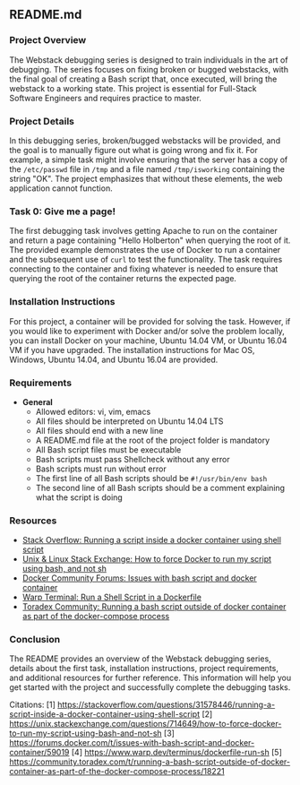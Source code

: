 ## README.md

### Project Overview
The Webstack debugging series is designed to train individuals in the art of debugging. The series focuses on fixing broken or bugged webstacks, with the final goal of creating a Bash script that, once executed, will bring the webstack to a working state. This project is essential for Full-Stack Software Engineers and requires practice to master.

### Project Details
In this debugging series, broken/bugged webstacks will be provided, and the goal is to manually figure out what is going wrong and fix it. For example, a simple task might involve ensuring that the server has a copy of the `/etc/passwd` file in `/tmp` and a file named `/tmp/isworking` containing the string "OK". The project emphasizes that without these elements, the web application cannot function.

### Task 0: Give me a page!
The first debugging task involves getting Apache to run on the container and return a page containing "Hello Holberton" when querying the root of it. The provided example demonstrates the use of Docker to run a container and the subsequent use of `curl` to test the functionality. The task requires connecting to the container and fixing whatever is needed to ensure that querying the root of the container returns the expected page.

### Installation Instructions
For this project, a container will be provided for solving the task. However, if you would like to experiment with Docker and/or solve the problem locally, you can install Docker on your machine, Ubuntu 14.04 VM, or Ubuntu 16.04 VM if you have upgraded. The installation instructions for Mac OS, Windows, Ubuntu 14.04, and Ubuntu 16.04 are provided.

### Requirements
- **General**
  - Allowed editors: vi, vim, emacs
  - All files should be interpreted on Ubuntu 14.04 LTS
  - All files should end with a new line
  - A README.md file at the root of the project folder is mandatory
  - All Bash script files must be executable
  - Bash scripts must pass Shellcheck without any error
  - Bash scripts must run without error
  - The first line of all Bash scripts should be `#!/usr/bin/env bash`
  - The second line of all Bash scripts should be a comment explaining what the script is doing

### Resources
- [Stack Overflow: Running a script inside a docker container using shell script](https://stackoverflow.com/questions/31578446/running-a-script-inside-a-docker-container-using-shell-script)
- [Unix & Linux Stack Exchange: How to force Docker to run my script using bash, and not sh](https://unix.stackexchange.com/questions/714649/how-to-force-docker-to-run-my-script-using-bash-and-not-sh)
- [Docker Community Forums: Issues with bash script and docker container](https://forums.docker.com/t/issues-with-bash-script-and-docker-container/59019)
- [Warp Terminal: Run a Shell Script in a Dockerfile](https://www.warp.dev/terminus/dockerfile-run-sh)
- [Toradex Community: Running a bash script outside of docker container as part of the docker-compose process](https://community.toradex.com/t/running-a-bash-script-outside-of-docker-container-as-part-of-the-docker-compose-process/18221)

### Conclusion
The README provides an overview of the Webstack debugging series, details about the first task, installation instructions, project requirements, and additional resources for further reference. This information will help you get started with the project and successfully complete the debugging tasks.

Citations:
[1] https://stackoverflow.com/questions/31578446/running-a-script-inside-a-docker-container-using-shell-script
[2] https://unix.stackexchange.com/questions/714649/how-to-force-docker-to-run-my-script-using-bash-and-not-sh
[3] https://forums.docker.com/t/issues-with-bash-script-and-docker-container/59019
[4] https://www.warp.dev/terminus/dockerfile-run-sh
[5] https://community.toradex.com/t/running-a-bash-script-outside-of-docker-container-as-part-of-the-docker-compose-process/18221